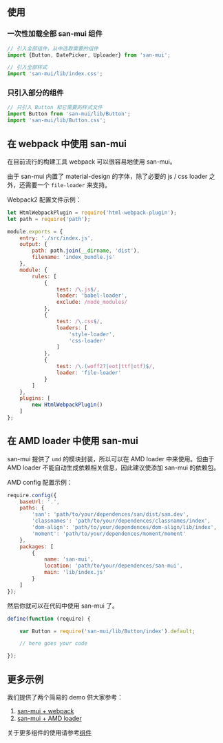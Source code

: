 ## 使用

### 一次性加载全部 san-mui 组件

```js
// 引入全部组件，从中选取需要的组件
import {Button, DatePicker, Uploader} from 'san-mui';

// 引入全部样式
import 'san-mui/lib/index.css';
```

### 只引入部分的组件

```js
// 只引入 Button 和它需要的样式文件
import Button from 'san-mui/lib/Button';
import 'san-mui/lib/Button.css';
```

## 在 webpack 中使用 san-mui

在目前流行的构建工具 webpack 可以很容易地使用 san-mui。

由于 san-mui 内置了 material-design 的字体，除了必要的 js / css loader 之外，还需要一个 `file-loader` 来支持。

Webpack2 配置文件示例：

```js
let HtmlWebpackPlugin = require('html-webpack-plugin');
let path = require('path');

module.exports = {
    entry: './src/index.js',
    output: {
        path: path.join(__dirname, 'dist'),
        filename: 'index_bundle.js'
    },
    module: {
        rules: [
            {
                test: /\.js$/,
                loader: 'babel-loader',
                exclude: /node_modules/
            },
            {
                test: /\.css$/,
                loaders: [
                    'style-loader',
                    'css-loader'
                ]
            },
            {
                test: /\.(woff2?|eot|ttf|otf)$/,
                loader: 'file-loader'
            }
        ]
    },
    plugins: [
        new HtmlWebpackPlugin()
    ]
};
```

## 在 AMD loader 中使用 san-mui

san-mui 提供了 `umd` 的模块封装，所以可以在 AMD loader 中来使用。但由于 AMD loader 不能自动生成依赖相关信息，因此建议使添加 san-mui 的依赖包。

AMD config 配置示例：

```js
require.config({
    baseUrl: '.',
    paths: {
        'san': 'path/to/your/dependences/san/dist/san.dev',
        'classnames': 'path/to/your/dependences/classnames/index',
        'dom-align': 'path/to/your/dependences/dom-align/lib/index',
        'moment': 'path/to/your/dependences/moment/moment'
    },
    packages: [
        {
            name: 'san-mui',
            location: 'path/to/your/dependences/san-mui',
            main: 'lib/index.js'
        }
    ]
});
```

然后你就可以在代码中使用 san-mui 了。

```js
define(function (require) {

    var Button = require('san-mui/lib/Button/index').default;

    // here goes your code

});
```


## 更多示例

我们提供了两个简易的 demo 供大家参考：

1. [san-mui + webpack](https://github.com/jinzhubaofu/san-mui-examples/tree/master/san-mui-with-webpack)
2. [san-mui + AMD loader](https://github.com/jinzhubaofu/san-mui-examples/tree/master/san-mui-with-amd)

关于更多组件的使用请参考[组件](#/components/AppBar)
